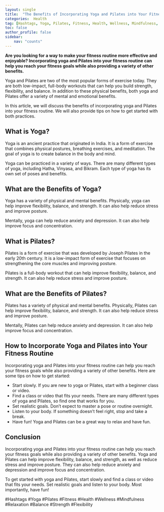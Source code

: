 ```yaml
---
layout: single
title:  "The Benefits of Incorporating Yoga and Pilates into Your Fitness Routine"
categories:  Health
tag: [Hashtags, Yoga, Pilates, Fitness, Health, Wellness, Mindfulness, Relaxation, Balance, Strength, Flexibility, ]
toc: false
author_profile: false
sidebar:
    nav: "counts"
---
```

    
**Are you looking for a way to make your fitness routine more effective and enjoyable? Incorporating yoga and Pilates into your fitness routine can help you reach your fitness goals while also providing a variety of other benefits.**

Yoga and Pilates are two of the most popular forms of exercise today. They are both low-impact, full-body workouts that can help you build strength, flexibility, and balance. In addition to these physical benefits, both yoga and Pilates offer a variety of mental and emotional benefits.

In this article, we will discuss the benefits of incorporating yoga and Pilates into your fitness routine. We will also provide tips on how to get started with both practices.

## What is Yoga?

Yoga is an ancient practice that originated in India. It is a form of exercise that combines physical postures, breathing exercises, and meditation. The goal of yoga is to create balance in the body and mind.

Yoga can be practiced in a variety of ways. There are many different types of yoga, including Hatha, Vinyasa, and Bikram. Each type of yoga has its own set of poses and benefits.

## What are the Benefits of Yoga?

Yoga has a variety of physical and mental benefits. Physically, yoga can help improve flexibility, balance, and strength. It can also help reduce stress and improve posture.

Mentally, yoga can help reduce anxiety and depression. It can also help improve focus and concentration.

## What is Pilates?

Pilates is a form of exercise that was developed by Joseph Pilates in the early 20th century. It is a low-impact form of exercise that focuses on strengthening the core muscles and improving posture.

Pilates is a full-body workout that can help improve flexibility, balance, and strength. It can also help reduce stress and improve posture.

## What are the Benefits of Pilates?

Pilates has a variety of physical and mental benefits. Physically, Pilates can help improve flexibility, balance, and strength. It can also help reduce stress and improve posture.

Mentally, Pilates can help reduce anxiety and depression. It can also help improve focus and concentration.

## How to Incorporate Yoga and Pilates into Your Fitness Routine

Incorporating yoga and Pilates into your fitness routine can help you reach your fitness goals while also providing a variety of other benefits. Here are some tips on how to get started:

- Start slowly. If you are new to yoga or Pilates, start with a beginner class or video.
- Find a class or video that fits your needs. There are many different types of yoga and Pilates, so find one that works for you.
- Set realistic goals. Don’t expect to master a pose or routine overnight.
- Listen to your body. If something doesn’t feel right, stop and take a break.
- Have fun! Yoga and Pilates can be a great way to relax and have fun.

## Conclusion

Incorporating yoga and Pilates into your fitness routine can help you reach your fitness goals while also providing a variety of other benefits. Yoga and Pilates can help improve flexibility, balance, and strength, as well as reduce stress and improve posture. They can also help reduce anxiety and depression and improve focus and concentration.

To get started with yoga and Pilates, start slowly and find a class or video that fits your needs. Set realistic goals and listen to your body. Most importantly, have fun!

#Hashtags
#Yoga #Pilates #Fitness #Health #Wellness #Mindfulness #Relaxation #Balance #Strength #Flexibility